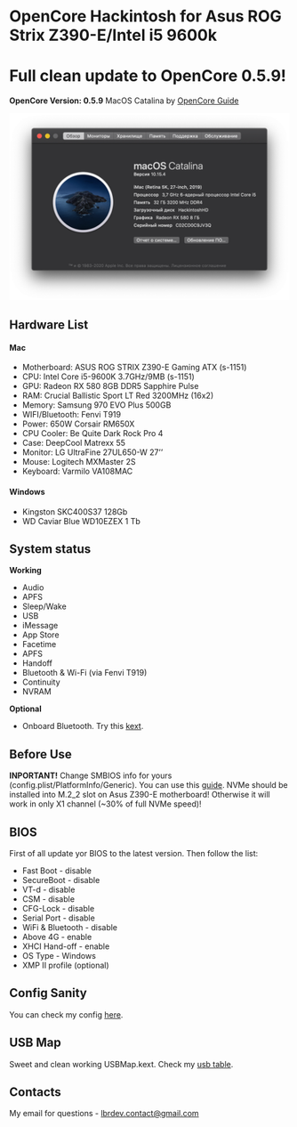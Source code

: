 # OpenCore Hackintosh for Asus ROG Strix Z390-E/Intel i5 9600k
# Full clean update to OpenCore 0.5.9!
__OpenCore Version: 0.5.9__ MacOS Catalina by [OpenCore Guide](https://dortania.github.io/OpenCore-Desktop-Guide/)

![About](_resources/info.png)

## Hardware List
#### Mac
* Motherboard: ASUS ROG STRIX Z390-E Gaming ATX (s-1151)
* CPU: Intel Core i5-9600K 3.7GHz/9MB (s-1151)
* GPU: Radeon RX 580 8GB DDR5 Sapphire Pulse
* RAM: Crucial Ballistic Sport LT Red  3200MHz (16x2)
* Memory: Samsung 970 EVO Plus 500GB
* WIFI/Bluetooth: Fenvi T919
* Power: 650W Corsair RM650X
* CPU Cooler: Be Quite Dark Rock Pro 4
* Case: DeepCool Matrexx 55
* Monitor: LG UltraFine 27UL650-W 27’’
* Mouse: Logitech MXMaster 2S
* Keyboard: Varmilo VA108MAC

#### Windows
* Kingston SKC400S37 128Gb
* WD Caviar Blue WD10EZEX 1 Tb

## System status
**Working**
* Audio
* APFS
* Sleep/Wake
* USB
* iMessage
* App Store
* Facetime
* APFS
* Handoff
* Bluetooth & Wi-Fi (via Fenvi T919)
* Continuity
* NVRAM

**Optional**
* Onboard Bluetooth. Try this [kext](https://github.com/zxystd/IntelBluetoothFirmware).

## Before Use
**INPORTANT!**
Change SMBIOS info for yours (config.plist/PlatformInfo/Generic). You can use this [guide](https://dortania.github.io/OpenCore-Desktop-Guide/post-install/iservices.html).
NVMe should be installed into M.2_2 slot on Asus Z390-E motherboard! Otherwise it will work in only X1 channel (~30% of full NVMe speed)!

## BIOS
First of all update yor BIOS to the latest version.
Then follow the list:
* Fast Boot - disable
* SecureBoot - disable
* VT-d - disable
* CSM - disable
* CFG-Lock - disable
* Serial Port - disable
* WiFi & Bluetooth - disable
* Above 4G - enable
* XHCI Hand-off - enable
* OS Type - Windows
* XMP II profile (optional)

## Config Sanity
You can check my config [here](https://opencore.slowgeek.com/?file=coffeelake059Uy7glO&rs=coffeelake059).

## USB Map
Sweet and clean working USBMap.kext.
Check my [usb table](usb_table.md).

## Contacts
My email for questions - lbrdev.contact@gmail.com
